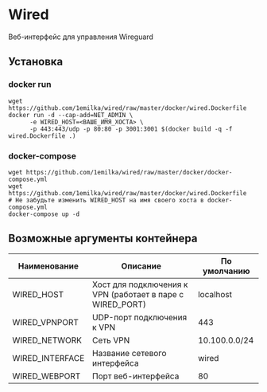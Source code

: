 # Wired
Веб-интерфейс для управления Wireguard
## Установка
### docker run
```shell
wget https://github.com/1emilka/wired/raw/master/docker/wired.Dockerfile
docker run -d --cap-add=NET_ADMIN \
      -e WIRED_HOST=<ВАШЕ_ИМЯ_ХОСТА> \
      -p 443:443/udp -p 80:80 -p 3001:3001 $(docker build -q -f wired.Dockerfile .)
```
### docker-compose
```shell
wget https://github.com/1emilka/wired/raw/master/docker/docker-compose.yml
wget https://github.com/1emilka/wired/raw/master/docker/wired.Dockerfile
# Не забудьте изменить WIRED_HOST на имя своего хоста в docker-compose.yml
docker-compose up -d
```
## Возможные аргументы контейнера
Наименование | Описание | По умолчанию
--- | --- | ---
WIRED_HOST | Хост для подключения к VPN (работает в паре с WIRED_PORT) | localhost
WIRED_VPNPORT | UDP-порт подключения к VPN | 443
WIRED_NETWORK | Сеть VPN | 10.100.0.0/24
WIRED_INTERFACE | Название сетевого интерфейса | wired
WIRED_WEBPORT | Порт веб-интерфейса | 80
